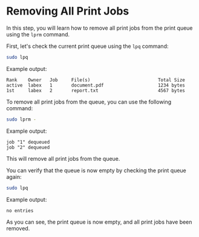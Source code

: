 # Removing All Print Jobs

In this step, you will learn how to remove all print jobs from the print queue using the `lprm` command.

First, let's check the current print queue using the `lpq` command:

```bash
sudo lpq
```

Example output:

```
Rank    Owner   Job     File(s)                         Total Size
active  labex   1       document.pdf                    1234 bytes
1st     labex   2       report.txt                      4567 bytes
```

To remove all print jobs from the queue, you can use the following command:

```bash
sudo lprm -
```

Example output:

```
job "1" dequeued
job "2" dequeued
```

This will remove all print jobs from the queue.

You can verify that the queue is now empty by checking the print queue again:

```bash
sudo lpq
```

Example output:

```
no entries
```

As you can see, the print queue is now empty, and all print jobs have been removed.
